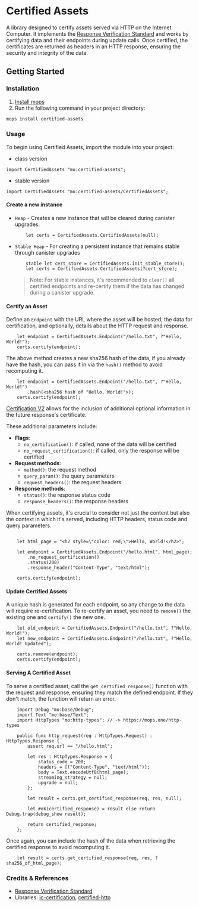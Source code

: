# Certified Assets

A library designed to certify assets served via HTTP on the Internet Computer.
It implements the [Response Verification Standard](https://github.com/dfinity/interface-spec/blob/master/spec/http-gateway-protocol-spec.md#response-verification) and works by certifying data and their endpoints during update calls.
Once certified, the certificates are returned as headers in an HTTP response, ensuring the security and integrity of the data.

## Getting Started

### Installation

1. [Install mops](https://j4mwm-bqaaa-aaaam-qajbq-cai.ic0.app/#/docs/install)
2. Run the following command in your project directory:

```bash
mops install certified-assets
```

### Usage

To begin using Certified Assets, import the module into your project:

- class version

```motoko
import CertifiedAssets "mo:certified-assets";
```

- stable version

```motoko
import CertifiedAssets "mo:certified-assets/CertifiedAssets";
```

#### Create a new instance

- `Heap` - Creates a new instance that will be cleared during canister upgrades.

  ```motoko
      let certs = CertifiedAssets.CertifiedAssets(null);
  ```

- `Stable Heap` - For creating a persistent instance that remains stable through canister upgrades

  ```motoko
      stable let cert_store = CertifiedAssets.init_stable_store();
      let certs = CertifiedAssets.CertifiedAssets(?cert_store);
  ```

  > Note: For stable instances, it's recommended to `clear()` all certified endpoints and re-certify them if the data has changed during a canister upgrade.

#### Certify an Asset

Define an `Endpoint` with the URL where the asset will be hosted, the data for certification, and optionally, details about the HTTP request and response.

```motoko
    let endpoint = CertifiedAssets.Endpoint("/hello.txt", ?"Hello, World!");
    certs.certify(endpoint);
```

The above method creates a new sha256 hash of the data, if you already have the hash, you can pass it in via the `hash()` method to avoid recomputing it.

```motoko
    let endpoint = CertifiedAssets.Endpoint("/hello.txt", ?"Hello, World!")
        .hash(<sha256 hash of "Hello, World!">);
    certs.certify(endpoint);
```

[Certification V2](https://github.com/dfinity/interface-spec/blob/master/spec/http-gateway-protocol-spec.md#response-verification) allows for the inclusion of additional optional information in the future response's certificate.

These additional parameters include:

- **Flags**:
  - `no_certification()`: if called, none of the data will be certified
  - `no_request_certification()`: if called, only the response will be certified
- **Request methods**:
  - `method()`: the request method
  - `query_param()`: the query parameters
  - `request_headers()`: the request headers
- **Response methods**:
  - `status()`: the response status code
  - `response_headers()`: the response headers

When certifying assets, it's crucial to consider not just the content but also the context in which it's served, including HTTP headers, status code and query parameters.

```motoko

    let html_page = "<h2 style=\"color: red;\">Hello, World!</h2>";

    let endpoint = CertifiedAssets.Endpoint("/hello.html", html_page);
        .no_request_certification()
        .status(200)
        .response_header("Content-Type", "text/html");

    certs.certify(endpoint);

```

#### Update Certified Assets

A unique hash is generated for each endpoint, so any change to the data will require re-certification. To re-certify an asset, you need to `remove()` the existing one and `certify()` the new one.

```motoko
    let old_endpoint = CertifiedAssets.Endpoint("/hello.txt", ?"Hello, World!");
    let new_endpoint = CertifiedAssets.Endpoint("/hello.txt", ?"Hello, World! Updated");

    certs.remove(endpoint);
    certs.certify(endpoint);
```

#### Serving A Certified Asset

To serve a certified asset, call the `get_certified_response()` function with the request and response, ensuring they match the defined endpoint. If they don't match, the function will return an error.

```motoko
    import Debug "mo:base/Debug";
    import Text "mo:base/Text";
    import HttpTypes "mo:http-types"; // -> https://mops.one/http-types

    public func http_request(req : HttpTypes.Request) : HttpTypes.Response {
        assert req.url == "/hello.html";

        let res : HttpTypes.Response = {
            status_code = 200;
            headers = [("Content-Type", "text/html")];
            body = Text.encodeUtf8(html_page);
            streaming_strategy = null;
            upgrade = null;
        };

        let result = certs.get_certified_response(req, res, null);

        let #ok(certified_response) = result else return Debug.trap(debug_show result);

        return certified_response;
    };
```

Once again, you can include the hash of the data when retrieving the certified response to avoid recomputing it.

```motoko
    let result = certs.get_certified_response(req, res, ?sha256_of_html_page);
```

### Credits & References

- [Response Verification Standard](https://github.com/dfinity/interface-spec/blob/master/spec/http-gateway-protocol-spec.md#response-verification)
- Libraries: [ic-certification](https://github.com/nomeata/ic-certification), [certified-http](https://github.com/infu/certified-http)
